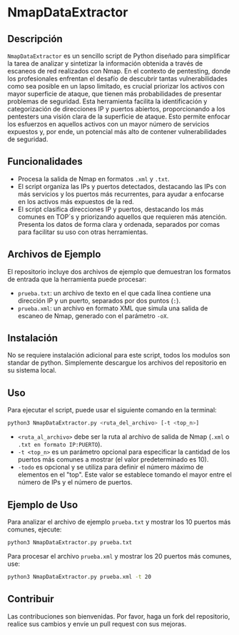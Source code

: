 # NmapDataExtractor


## Descripción
`NmapDataExtractor` es un sencillo script de Python diseñado para simplificar la tarea de analizar y sintetizar la información obtenida a través de escaneos de red realizados con Nmap. En el contexto de pentesting, donde los profesionales enfrentan el desafío de descubrir tantas vulnerabilidades como sea posible en un lapso limitado, es crucial priorizar los activos con mayor superficie de ataque, que tienen más probabilidades de presentar problemas de seguridad. Esta herramienta facilita la identificación y categorización de direcciones IP y puertos abiertos, proporcionando a los pentesters una visión clara de la superficie de ataque. Esto permite enfocar los esfuerzos en aquellos activos con un mayor número de servicios expuestos y, por ende, un potencial más alto de contener vulnerabilidades de seguridad.

## Funcionalidades
- Procesa la salida de Nmap en formatos `.xml` y `.txt`.
- El script organiza las IPs y puertos detectados, destacando las IPs con más servicios y los puertos más recurrentes, para ayudar a enfocarse en los activos más expuestos de la red.
- El script clasifica direcciones IP y puertos, destacando los más comunes en TOP´s y priorizando aquellos que requieren más atención. Presenta los datos de forma clara y ordenada, separados por comas para facilitar su uso con otras herramientas.

## Archivos de Ejemplo
El repositorio incluye dos archivos de ejemplo que demuestran los formatos de entrada que la herramienta puede procesar:
- `prueba.txt`: un archivo de texto en el que cada línea contiene una dirección IP y un puerto, separados por dos puntos (`:`).
- `prueba.xml`: un archivo en formato XML que simula una salida de escaneo de Nmap, generado con el parámetro `-oX`.

## Instalación
No se requiere instalación adicional para este script, todos los modulos son standar de python. Simplemente descargue los archivos del repositorio en su sistema local.

## Uso
Para ejecutar el script, puede usar el siguiente comando en la terminal:
```bash
python3 NmapDataExtractor.py <ruta_del_archivo> [-t <top_n>]
```

- `<ruta_al_archivo>` debe ser la ruta al archivo de salida de Nmap (`.xml` o `.txt en formato IP:PUERTO`).
- `-t <top_n>` es un parámetro opcional para especificar la cantidad de los puertos más comunes a mostrar (el valor predeterminado es 10).
- `-todo` es opcional y se utiliza para definir el número máximo de elementos en el "top". Este valor se establece tomando el mayor entre el número de IPs y el número de puertos.

## Ejemplo de Uso
Para analizar el archivo de ejemplo `prueba.txt` y mostrar los 10 puertos más comunes, ejecute:
```bash
python3 NmapDataExtractor.py prueba.txt
```

Para procesar el archivo `prueba.xml` y mostrar los 20 puertos más comunes, use:
```bash
python3 NmapDataExtractor.py prueba.xml -t 20
```

## Contribuir
Las contribuciones son bienvenidas. Por favor, haga un fork del repositorio, realice sus cambios y envíe un pull request con sus mejoras.

